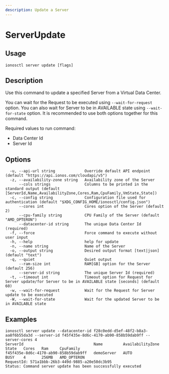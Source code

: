 ```yaml
---
description: Update a Server
---
```


# ServerUpdate

## Usage

```text
ionosctl server update [flags]
```

## Description

Use this command to update a specified Server from a Virtual Data Center.

You can wait for the Request to be executed using `--wait-for-request` option. You can also wait for Server to be in AVAILABLE state using `--wait-for-state` option. It is recommended to use both options together for this command.

Required values to run command:

* Data Center Id
* Server Id

## Options

```text
  -u, --api-url string             Override default API endpoint (default "https://api.ionos.com/cloudapi/v5")
  -z, --availability-zone string   Availability zone of the Server
      --cols strings               Columns to be printed in the standard output (default [ServerId,Name,AvailabilityZone,Cores,Ram,CpuFamily,VmState,State])
  -c, --config string              Configuration file used for authentication (default "$XDG_CONFIG_HOME/ionosctl/config.json")
      --cores int                  Cores option of the Server (default 2)
      --cpu-family string          CPU Family of the Server (default "AMD_OPTERON")
      --datacenter-id string       The unique Data Center Id (required)
  -f, --force                      Force command to execute without user input
  -h, --help                       help for update
  -n, --name string                Name of the Server
  -o, --output string              Desired output format [text|json] (default "text")
  -q, --quiet                      Quiet output
      --ram-size int               RAM[GB] option for the Server (default 256)
      --server-id string           The unique Server Id (required)
  -t, --timeout int                Timeout option for Request for Server update/for Server to be in AVAILABLE state [seconds] (default 60)
  -w, --wait-for-request           Wait for the Request for Server update to be executed
  -W, --wait-for-state             Wait for the updated Server to be in AVAILABLE state
```

## Examples

```text
ionosctl server update --datacenter-id f28c0edd-d5ef-48f2-b8a3-aa8f6b55da3d --server-id f45f435e-8d6c-4170-ab90-858b59dab9ff --server-cores 4
ServerId                               Name         AvailabilityZone   State   Cores   Ram     CpuFamily
f45f435e-8d6c-4170-ab90-858b59dab9ff   demoServer   AUTO               BUSY    4       256MB   AMD_OPTERON
RequestId: 571a1bbb-26b3-449d-9885-a20e50dc3b95
Status: Command server update has been successfully executed
```


